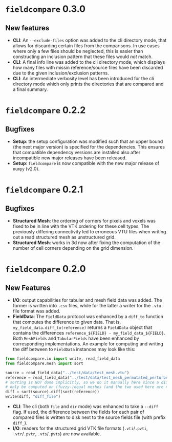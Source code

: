 <!--SPDX-FileCopyrightText: 2023 Dennis Gläser <dennis.glaeser@iws.uni-stuttgart.de>-->
<!--SPDX-License-Identifier: GPL-3.0-or-later-->

# `fieldcompare` 0.3.0

## New features

- __CLI__: An `--exclude-files` option was added to the cli directory mode, that allows for discarding certain files from the comparisons. In use cases where only a few files should be neglected, this is easier than constructing an inclusion pattern that these files would _not_ match.
- __CLI__: A final info line was added to the cli directory mode, which displays how many files with missin reference/source files have been discarded due to the given inclusion/exclusion patterns.
- __CLI__: An intermediate verbosity level has been introduced for the cli directory mode which only prints the directories that are compared and a final summary.

# `fieldcompare` 0.2.2

## Bugfixes

- __Setup__: the setup configuration was modified such that an upper bound (the next major version) is specified for the dependencies. This ensures that compatible dependency versions are installed also after incompatible new major releases have been released.
- __Setup__: `fieldcompare` is now compatible with the new major release of `numpy` (v2.0).

# `fieldcompare` 0.2.1

## Bugfixes

- __Structured Mesh__: the ordering of corners for pixels and voxels was fixed to be in line with the VTK ordering for these cell types. The previously differing connectivity led to erroneous VTU files when writing out a read structured mesh as unstructured grid.
- __Structured Mesh__: works in 3d now after fixing the computation of the number of cell corners depending on the grid dimension.

# `fieldcompare` 0.2.0

## New Features

- __I/O__: output capabilities for tabular and mesh field data was added. The former is written into `.csv` files, while for the latter a writer for the `.vtu` file format was added.
- __FieldData__: The `FieldData` protocol was enhanced by a `diff_to` function that computes the difference to given data. That is, `my_field_data.diff_to(reference)` returns a `FieldData` object that contains the differences `reference_${FIELD} - my_field_data_${FIELD}`.
Both `MeshFields` and `TabularFields` have been enhanced by corresponding implementations. An example for computing and writing the diff between to `FieldData` instances may look like this:
```py
from fieldcompare.io import write, read_field_data
from fieldcompare.mesh import sort

source = read_field_data("../test/data/test_mesh.vtu")
reference = read_field_data("../test/data/test_mesh_permutated_perturbed.vtu")
# sorting is NOT done implicitly, so we do it manually here since a diff can
# only be computed on (fuzzy-)equal meshes (and the two used here are not equal)
diff = sort(source).diff(sort(reference))
write(diff, "diff_file")
```
- __CLI__: The cli (both `file` and `dir` mode) was enhanced to take a `--diff` flag. If used, the difference between the fields for each pair of compared files is written to disk next to the source fields file (with prefix `diff_`).
- __I/O__: readers for the structured grid VTK file formats (`.vti`/`.pvti`, `.vtr`/`.pvtr`, `.vts`/`.pvts`) are now available.
